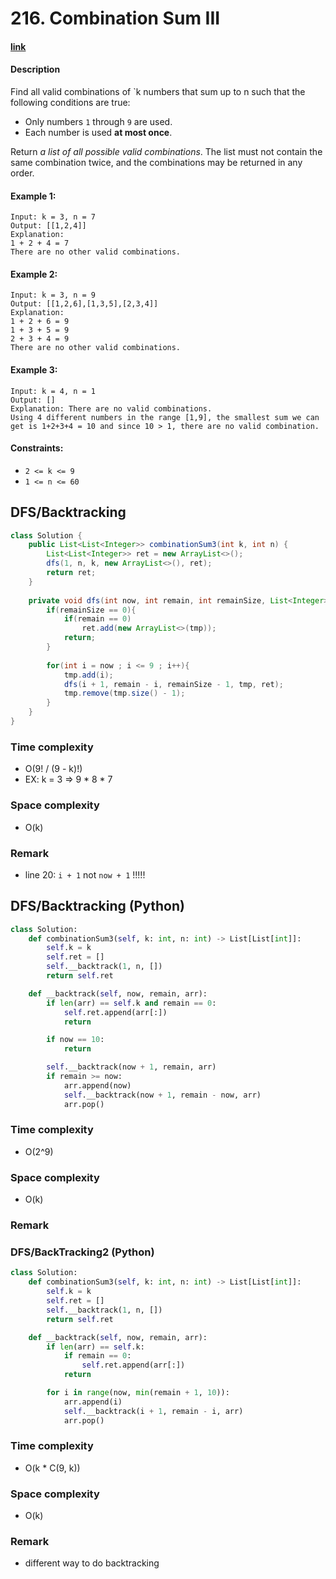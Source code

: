 # 216. Combination Sum III
#### [link](https://leetcode.com/problems/combination-sum-iii/) 

#### Description
Find all valid combinations of `k numbers that sum up to n such that the following conditions are true:

* Only numbers `1` through `9` are used.
* Each number is used **at most once**.

Return *a list of all possible valid combinations*. The list must not contain the same combination twice, and the combinations may be returned in any order.

#### Example 1:
```
Input: k = 3, n = 7
Output: [[1,2,4]]
Explanation:
1 + 2 + 4 = 7
There are no other valid combinations.

```
#### Example 2:
```
Input: k = 3, n = 9
Output: [[1,2,6],[1,3,5],[2,3,4]]
Explanation:
1 + 2 + 6 = 9
1 + 3 + 5 = 9
2 + 3 + 4 = 9
There are no other valid combinations.
```
#### Example 3:
```
Input: k = 4, n = 1
Output: []
Explanation: There are no valid combinations.
Using 4 different numbers in the range [1,9], the smallest sum we can get is 1+2+3+4 = 10 and since 10 > 1, there are no valid combination.
```

#### Constraints:
* `2 <= k <= 9`
* `1 <= n <= 60`

## DFS/Backtracking
```java
class Solution {
    public List<List<Integer>> combinationSum3(int k, int n) {
        List<List<Integer>> ret = new ArrayList<>();
        dfs(1, n, k, new ArrayList<>(), ret);
        return ret;
    }
    
    private void dfs(int now, int remain, int remainSize, List<Integer> tmp, List<List<Integer>> ret){
        if(remainSize == 0){
            if(remain == 0)
                ret.add(new ArrayList<>(tmp));
            return;
        }
        
        for(int i = now ; i <= 9 ; i++){
            tmp.add(i);
            dfs(i + 1, remain - i, remainSize - 1, tmp, ret);
            tmp.remove(tmp.size() - 1);
        }
    }
}
```
### Time complexity
* O(9! / (9 - k)!)
* EX: k = 3 => 9 * 8 * 7
### Space complexity
* O(k)
### Remark
* line 20: `i + 1` not `now + 1` !!!!!

## DFS/Backtracking (Python)
```python
class Solution:
    def combinationSum3(self, k: int, n: int) -> List[List[int]]:
        self.k = k
        self.ret = []
        self.__backtrack(1, n, [])
        return self.ret

    def __backtrack(self, now, remain, arr):
        if len(arr) == self.k and remain == 0:
            self.ret.append(arr[:])
            return

        if now == 10:
            return

        self.__backtrack(now + 1, remain, arr)
        if remain >= now:
            arr.append(now)
            self.__backtrack(now + 1, remain - now, arr)
            arr.pop()
```
### Time complexity
* O(2^9)
### Space complexity
* O(k)
### Remark

### DFS/BackTracking2 (Python)
```python
class Solution:
    def combinationSum3(self, k: int, n: int) -> List[List[int]]:
        self.k = k
        self.ret = []
        self.__backtrack(1, n, [])
        return self.ret

    def __backtrack(self, now, remain, arr):
        if len(arr) == self.k:
            if remain == 0:
                self.ret.append(arr[:])
            return

        for i in range(now, min(remain + 1, 10)):
            arr.append(i)
            self.__backtrack(i + 1, remain - i, arr)
            arr.pop()
```
### Time complexity
* O(k * C(9, k))
### Space complexity
* O(k)
### Remark
* different way to do backtracking